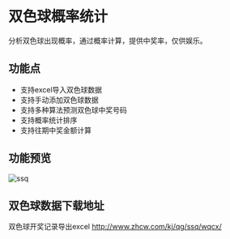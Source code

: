 # 双色球概率统计

分析双色球出现概率，通过概率计算，提供中奖率，仅供娱乐。

## 功能点

+ 支持excel导入双色球数据
+ 支持手动添加双色球数据
+ 支持多种算法预测双色球中奖号码
+ 支持概率统计排序
+ 支持往期中奖金额计算



## 功能预览

![ssq](./Docs/ssq.gif)

## 双色球数据下载地址

双色球开奖记录导出excel <http://www.zhcw.com/kj/qg/ssq/wqcx/>